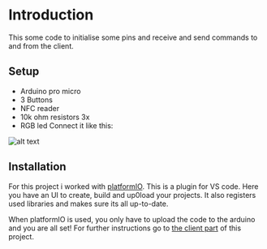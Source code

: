 # Introduction

This some code to initialise some pins and receive and send commands to and from the client.

## Setup
- Arduino pro micro
- 3 Buttons
- NFC reader
- 10k ohm resistors 3x
- RGB led
Connect it like this:

![alt text](https://git.fhict.nl/I410676/kids-planning/-/raw/client/Arduino_Pro_micro.png)


## Installation

For this project i worked with [platformIO](https://platformio.org). This is a plugin for VS code. Here you have an UI to create, build and up0load your projects. It also registers used libraries and makes sure its all up-to-date.

When platformIO is used, you only have to upload the code to the arduino and you are all set! For further instructions go to [the client part](https://git.fhict.nl/I410676/kids-planning/-/tree/client) of this project.
